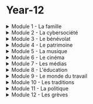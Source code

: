 # Year-12
<details>
  <summary>Module 1 - La famille</summary>
  <p>
  1.1: <a href="https://adaligand.github.io/Year-12/Famille/1.1aloud.html">Read aloud</a>&nbsp;<a href="https://adaligand.github.io/Year-12/Famille/1.1dictation.html">Dictation</a>&nbsp;<a href="https://adaligand.github.io/Year-12/">Reading</a>
   </p>
 <p>
    1.2: <a href="https://adaligand.github.io/Year-12/Famille/1.2aloud.html">Read aloud</a>&nbsp;<a href="https://adaligand.github.io/Year-12/Famille/1.2dictation.html">Dictation</a>&nbsp;<a href="https://adaligand.github.io/Year-12/">Reading</a>
      </p>
 <p>
      1.3: <a href="https://adaligand.github.io/Year-12/Famille/1.3aloud.html">Read aloud</a>&nbsp;<a href="https://adaligand.github.io/Year-12/Famille/1.3dictation.html">Dictation</a>&nbsp;<a href="https://adaligand.github.io/Year-12/">Reading</a>
    </p>
 <p>
     1.3.2: <a href="https://adaligand.github.io/Year-12/Famille/1.32aloud.html">Read aloud</a>&nbsp;<a href="https://adaligand.github.io/Year-12/Famille/1.32dictation.html">Dictation</a>&nbsp;<a href="https://adaligand.github.io/Year-12/">Reading</a>
     </p>
 <p>
     1.4: <a href="https://adaligand.github.io/Year-12/Famille/1.4aloud.html">Read aloud</a>&nbsp;<a href="https://adaligand.github.io/Year-12/Famille/1.4dictation.html">Dictation</a>&nbsp;<a href="https://adaligand.github.io/Year-12/">Reading</a>
     </p>
 <p>
     1.5: <a href="https://adaligand.github.io/Year-12/Famille/1.5aloud.html">Read aloud</a>&nbsp;<a href="https://adaligand.github.io/Year-12/Famille/1.5dictation.html">Dictation</a>&nbsp;<a href="https://adaligand.github.io/Year-12/">Reading</a>
    </p>
 <p>
    1.6: <a href="https://adaligand.github.io/Year-12/Famille/1.6aloud.html">Read aloud</a>&nbsp;<a href="https://adaligand.github.io/Year-12/Famille/1.6dictation.html">Dictation</a>&nbsp;<a href="https://adaligand.github.io/Year-12/">Reading</a>
</p>
 <p>
     1.6.2: <a href="https://adaligand.github.io/Year-12/Famille/1.62aloud.html">Read aloud</a>&nbsp;<a href="https://adaligand.github.io/Year-12/Famille/1.62dictation.html">Dictation</a>&nbsp;<a href="https://adaligand.github.io/Year-12/">Reading</a>
    </p>
    <p>
      1.7: <a href="https://adaligand.github.io/Year-12/Famille/1.7aloud.html">Read aloud</a>&nbsp;<a href="https://adaligand.github.io/Year-12/Famille/1.7dictation.html">Dictation</a>&nbsp;<a href="https://adaligand.github.io/Year-12/">Reading</a>
  </p>
</details>

<details>
  <summary>Module 2 - La cybersociété</summary>
  <p>
   2.1: <a href="https://adaligand.github.io/Year-12/Cybersociete/2.1aloud.html">Read aloud</a>&nbsp;<a href="https://adaligand.github.io/Year-12/Cybersociete/2.1dict.html">Dictation</a>&nbsp;<a href="https://adaligand.github.io/Year-12/">Reading</a>
  </p>
  <p>
   2.2: <a href="https://adaligand.github.io/Year-12/Cybersociete/2.2aloud.html">Read aloud</a>&nbsp;<a href="https://adaligand.github.io/Year-12/Cybersociete/2.2dict.html">Dictation</a>&nbsp;<a href="https://adaligand.github.io/Year-12/">Reading</a>
  </p>
   <p>
  2.2.2: <a href="https://adaligand.github.io/Year-12/Cybersociete/2.22aloud.html">Read aloud</a>&nbsp;<a href="https://adaligand.github.io/Year-12/Cybersociete/2.22dict.html">Dictation</a>&nbsp;<a href="https://adaligand.github.io/Year-12/">Reading</a>
  </p>
  <p>
  2.3: <a href="https://adaligand.github.io/Year-12/Cybersociete/2.3aloud.html">Read aloud</a>&nbsp;<a href="https://adaligand.github.io/Year-12/Cybersociete/2.3dict.html">Dictation</a>&nbsp;<a href="https://adaligand.github.io/Year-12/">Reading</a>
  </p>
   <p>
  2.3.2: <a href="https://adaligand.github.io/Year-12/Cybersociete/2.32aloud.html">Read aloud</a>&nbsp;<a href="https://adaligand.github.io/Year-12/Cybersociete/2.32dict.html">Dictation</a>&nbsp;<a href="https://adaligand.github.io/Year-12/">Reading</a>
  </p>
   <p>
  2.4: <a href="https://adaligand.github.io/Year-12/Cybersociete/2.4aloud.html">Read aloud</a>&nbsp;<a href="https://adaligand.github.io/Year-12/Cybersociete/2.4dict.html">Dictation</a>&nbsp;<a href="https://adaligand.github.io/Year-12/">Reading</a>
  </p>
   <p>
  2.4.2: <a href="https://adaligand.github.io/Year-12/Cybersociete/2.42aloud.html">Read aloud</a>&nbsp;<a href="https://adaligand.github.io/Year-12/Cybersociete/2.42dict.html">Dictation</a>&nbsp;<a href="https://adaligand.github.io/Year-12/">Reading</a>
  </p>
</details>

<details>
  <summary>Module 3 - Le bénévolat</summary>
  <p>
  3.1: <a href="https://adaligand.github.io/Year-12/Benevolat/3.1aloud.html">Read aloud</a>&nbsp;<a href="https://adaligand.github.io/Year-12/Benevolat/3.1dict.html">Dictation</a>&nbsp;<a href="https://adaligand.github.io/Year-12/">Reading</a>
  </p>
  <p>
    3.2: <a href="https://adaligand.github.io/Year-12/Benevolat/3.2aloud.html">Read aloud</a>&nbsp;<a href="https://adaligand.github.io/Year-12/Benevolat/3.2dict.html">Dictation</a>&nbsp;<a href="https://adaligand.github.io/Year-12/">Reading</a>
  </p>
  <p>
  3.2.2: <a href="https://adaligand.github.io/Year-12/Benevolat/3.2.2aloud.html">Read aloud</a>&nbsp;<a href="https://adaligand.github.io/Year-12/Benevolat/3.22dict.html">Dictation</a>&nbsp;<a href="https://adaligand.github.io/Year-12/">Reading</a>
  </p>
  <p>
    3.3: <a href="https://adaligand.github.io/Year-12/Benevolat/3.3aloud.html">Read aloud</a>&nbsp;<a href="https://adaligand.github.io/Year-12/Benevolat/3.3dict.html">Dictation</a>&nbsp;<a href="https://adaligand.github.io/Year-12/">Reading</a>
  </p>
  <p>
  3.3.2: <a href="https://adaligand.github.io/Year-12/Benevolat/3.32aloud.html">Read aloud</a>&nbsp;<a href="https://adaligand.github.io/Year-12/Benevolat/3.32dict.html">Dictation</a>&nbsp;<a href="https://adaligand.github.io/Year-12/">Reading</a>
  </p>
  <p>
    3.4: <a href="https://adaligand.github.io/Year-12/Benevolat/3.4aloud.html">Read aloud</a>&nbsp;<a href="https://adaligand.github.io/Year-12/Benevolat/3.4dict.html">Dictation</a>&nbsp;<a href="https://adaligand.github.io/Year-12/">Reading</a>
  </p>
  <p>
    3.4.2: <a href="https://adaligand.github.io/Year-12/Benevolat/3.42aloud.html">Read aloud</a>&nbsp;<a href="https://adaligand.github.io/Year-12/Benevolat/3.42dict.html">Dictation</a>&nbsp;<a href="https://adaligand.github.io/Year-12/">Reading</a>
  </p>
</details>
<details>
  <summary>Module 4 - Le patrimoine</summary>
  <p>
   4.1: <a href="https://adaligand.github.io/Year-12/Patrimoine/4.1aloud.html">Read aloud</a>&nbsp;<a href="https://adaligand.github.io/Year-12/Patrimoine/4.1dict.html">Dictation</a>&nbsp;<a href="https://adaligand.github.io/Year-12/Patrimoine/">Reading</a>
  </p>
  <p>
    4.2: <a href="https://adaligand.github.io/Year-12/Patrimoine/4.2aloud.html">Read aloud</a>&nbsp;<a href="https://adaligand.github.io/Year-12/Patrimoine/4.2dict.html">Dictation</a>&nbsp;<a href="https://adaligand.github.io/Year-12/Patrimoine/">Reading</a>
  </p>
  <p>
   4.2.2: <a href="https://adaligand.github.io/Year-12/Patrimoine/4.22aloud.html">Read aloud</a>&nbsp;<a href="https://adaligand.github.io/Year-12/Patrimoine/4.22dict.html">Dictation</a>&nbsp;<a href="https://adaligand.github.io/Year-12/Patrimoine/">Reading</a>
  </p>
  <p>
    4.3: <a href="https://adaligand.github.io/Year-12/Patrimoine/4.3aloud.html">Read aloud</a>&nbsp;<a href="https://adaligand.github.io/Year-12/Patrimoine/4.3dict.html">Dictation</a>&nbsp;<a href="https://adaligand.github.io/Year-12/Patrimoine/">Reading</a>
  </p>
  <p>
   4.3.2: <a href="https://adaligand.github.io/Year-12/Patrimoine/4.32aloud.html">Read aloud</a>&nbsp;<a href="https://adaligand.github.io/Year-12/Patrimoine/4.32dict.html">Dictation</a>&nbsp;<a href="https://adaligand.github.io/Year-12/Patrimoine/">Reading</a>
  </p>
  <p>
   4.4: <a href="https://adaligand.github.io/Year-12/Patrimoine/4.4aloud.html">Read aloud</a>&nbsp;<a href="https://adaligand.github.io/Year-12/Patrimoine/4.4dict.html">Dictation</a>&nbsp;<a href="https://adaligand.github.io/Year-12/Patrimoine/">Reading</a>
  </p>
  <p>
   4.4.2: <a href="https://adaligand.github.io/Year-12/Patrimoine/4.42aloud.html">Read aloud</a>&nbsp;<a href="https://adaligand.github.io/Year-12/Patrimoine/4.42dict.html">Dictation</a>&nbsp;<a href="https://adaligand.github.io/Year-12/Patrimoine/">Reading</a>
  </p>
  <p>
    4.5: <a href="https://adaligand.github.io/Year-12/Patrimoine/4.5aloud.html">Read aloud</a>&nbsp;<a href="https://adaligand.github.io/Year-12/Patrimoine/4.5dict.html">Dictation</a>&nbsp;<a href="https://adaligand.github.io/Year-12/Patrimoine/">Reading</a>
  </p>
  <p>
    4.5.2: <a href="https://adaligand.github.io/Year-12/Patrimoine/4.52aloud.html">Read aloud</a>&nbsp;<a href="https://adaligand.github.io/Year-12/Patrimoine/4.52dict.html">Dictation</a>&nbsp;<a href="https://adaligand.github.io/Year-12/Patrimoine/">Reading</a>
  </p>
</details>
<details>
  <summary>Module 5 - La musique</summary>
  <p>
   5.1: <a href="https://adaligand.github.io/Year-12/Musique/5.1aloud.html">Read aloud</a>&nbsp;<a href="https://adaligand.github.io/Year-12/Musique/5.1dict.html">Dictation</a>&nbsp;<a href="https://adaligand.github.io/Year-12/Musique/">Reading</a>
  </p>
  <p>
   5.2: <a href="https://adaligand.github.io/Year-12/Musique/5.2aloud.html">Read aloud</a>&nbsp;<a href="https://adaligand.github.io/Year-12/Musique/5.2dict.html">Dictation</a>&nbsp;<a href="https://adaligand.github.io/Year-12/Musique/">Reading</a>
  </p>
  <p>
   5.3: <a href="https://adaligand.github.io/Year-12/Musique/5.3aloud.html">Read aloud</a>&nbsp;<a href="https://adaligand.github.io/Year-12/Musique/5.3dict.html">Dictation</a>&nbsp;<a href="https://adaligand.github.io/Year-12/Musique/">Reading</a>
  </p>
  <p>
   5.3.2: <a href="https://adaligand.github.io/Year-12/Musique/5.32aloud.html">Read aloud</a>&nbsp;<a href="https://adaligand.github.io/Year-12/Musique/5.32dict.html">Dictation</a>&nbsp;<a href="https://adaligand.github.io/Year-12/Musique/">Reading</a>
  </p>
  <p>
   5.4: <a href="https://adaligand.github.io/Year-12/Musique/5.4aloud.html">Read aloud</a>&nbsp;<a href="https://adaligand.github.io/Year-12/Musique/5.4dict.html">Dictation</a>&nbsp;<a href="https://adaligand.github.io/Year-12/Musique/">Reading</a>
  </p>
  <p>
   5.4.2: <a href="https://adaligand.github.io/Year-12/Musique/5.42aloud.html">Read aloud</a>&nbsp;<a href="https://adaligand.github.io/Year-12/Musique/5.42dict.html">Dictation</a>&nbsp;<a href="https://adaligand.github.io/Year-12/Musique/">Reading</a>
  </p>
  <p>
   5.5: <a href="https://adaligand.github.io/Year-12/Musique/5.5aloud.html">Read aloud</a>&nbsp;<a href="https://adaligand.github.io/Year-12/Musique/5.5dict.html">Dictation</a>&nbsp;<a href="https://adaligand.github.io/Year-12/Musique/">Reading</a>
  </p>
  <p>
   5.5.2: <a href="https://adaligand.github.io/Year-12/Musique/5.52aloud.html">Read aloud</a>&nbsp;<a href="https://adaligand.github.io/Year-12/Musique/5.52dict.html">Dictation</a>&nbsp;<a href="https://adaligand.github.io/Year-12/Musique/">Reading</a>
  </p>
</details>
<details>
  <summary>Module 6 - Le cinéma</summary>
  <p>
  6.1: <a href="https://adaligand.github.io/Year-12/Cinema/6.1aloud.html">Read aloud</a>&nbsp;<a href="https://adaligand.github.io/Year-12/Cinema/6.1dict.html">Dictation</a>&nbsp;<a href="https://adaligand.github.io/Year-12/Cinema/">Reading</a>
  </p>
  <p>
   6.2: <a href="https://adaligand.github.io/Year-12/Cinema/6.2aloud.html">Read aloud</a>&nbsp;<a href="https://adaligand.github.io/Year-12/Cinema/6.2dict.html">Dictation</a>&nbsp;<a href="https://adaligand.github.io/Year-12/Cinema/">Reading</a>
  </p>
  <p>
  6.3: <a href="https://adaligand.github.io/Year-12/Cinema/6.3aloud.html">Read aloud</a>&nbsp;<a href="https://adaligand.github.io/Year-12/Cinema/6.3dict.html">Dictation</a>&nbsp;<a href="https://adaligand.github.io/Year-12/Cinema/">Reading</a>
  </p>
  <p>
   6.4: <a href="https://adaligand.github.io/Year-12/Cinema/6.4aloud.html">Read aloud</a>&nbsp;<a href="https://adaligand.github.io/Year-12/Cinema/6.4dict.html">Dictation</a>&nbsp;<a href="https://adaligand.github.io/Year-12/Cinema/">Reading</a>
  </p>
  <p>
  6.5: <a href="https://adaligand.github.io/Year-12/Cinema/6.5aloud.html">Read aloud</a>&nbsp;<a href="https://adaligand.github.io/Year-12/Cinema/6.5dict.html">Dictation</a>&nbsp;<a href="https://adaligand.github.io/Year-12/Cinema/">Reading</a>
  </p>
  <p>
   6.5.2: <a href="https://adaligand.github.io/Year-12/Cinema/6.52aloud.html">Read aloud</a>&nbsp;<a href="https://adaligand.github.io/Year-12/Cinema/6.52dict.html">Dictation</a>&nbsp;<a href="https://adaligand.github.io/Year-12/Cinema/">Reading</a>
  </p>
</details>

<details>
  <summary>Module 7 - Les médias</summary>
  <p>
   7.1: <a href="https://adaligand.github.io/Year-12/Media/7.1aloud.html">Read aloud</a>&nbsp;<a href="https://adaligand.github.io/Year-12/Media/7.1dict.html">Dictation</a>&nbsp;<a href="https://adaligand.github.io/Year-12/Media/">Reading</a>
  </p>
  <p>
    7.2: <a href="https://adaligand.github.io/Year-12/Media/7.2aloud.html">Read aloud</a>&nbsp;<a href="https://adaligand.github.io/Year-12/Media/7.2dict.html">Dictation</a>&nbsp;<a href="https://adaligand.github.io/Year-12/Media/">Reading</a>
  </p>
  <p>
   7.2.2: <a href="https://adaligand.github.io/Year-12/Media/7.22aloud.html">Read aloud</a>&nbsp;<a href="https://adaligand.github.io/Year-12/Media/7.22dict.html">Dictation</a>&nbsp;<a href="https://adaligand.github.io/Year-12/Media/">Reading</a>
  </p>
  <p>
    7.3: <a href="https://adaligand.github.io/Year-12/Media/7.3aloud.html">Read aloud</a>&nbsp;<a href="https://adaligand.github.io/Year-12/Media/7.3dict.html">Dictation</a>&nbsp;<a href="https://adaligand.github.io/Year-12/Media/">Reading</a>
  </p>
  <p>
    7.4: <a href="https://adaligand.github.io/Year-12/Media/7.4aloud.html">Read aloud</a>&nbsp;<a href="https://adaligand.github.io/Year-12/Media/7.4dict.html">Dictation</a>&nbsp;<a href="https://adaligand.github.io/Year-12/Media/">Reading</a>
  </p>
</details>
<details>
  <summary>Module 8 - L'éducation</summary>
  <p>
   8.1: <a href="https://adaligand.github.io/Year-12/Education/8.1aloud.html">Read aloud</a>&nbsp;<a href="https://adaligand.github.io/Year-12/Education/8.1dict.html">Dictation</a>&nbsp;<a href="https://adaligand.github.io/Year-12/Education/">Reading</a>
  </p>
  <p>
    8.2: <a href="https://adaligand.github.io/Year-12/Education/8.2aloud.html">Read aloud</a>&nbsp;<a href="https://adaligand.github.io/Year-12/Education/8.2dict.html">Dictation</a>&nbsp;<a href="https://adaligand.github.io/Year-12/Education/">Reading</a>
  </p>
   <p>
   8.3: <a href="https://adaligand.github.io/Year-12/Education/8.3aloud.html">Read aloud</a>&nbsp;<a href="https://adaligand.github.io/Year-12/Education/8.3dict.html">Dictation</a>&nbsp;<a href="https://adaligand.github.io/Year-12/Education/">Reading</a>
  </p>
  <p>
    8.4: <a href="https://adaligand.github.io/Year-12/Education/8.4aloud.html">Read aloud</a>&nbsp;<a href="https://adaligand.github.io/Year-12/Education/8.4dict.html">Dictation</a>&nbsp;<a href="https://adaligand.github.io/Year-12/Education/">Reading</a>
  </p>
   <p>
   8.5: <a href="https://adaligand.github.io/Year-12/Education/8.5aloud.html">Read aloud</a>&nbsp;<a href="https://adaligand.github.io/Year-12/Education/8.5dict.html">Dictation</a>&nbsp;<a href="https://adaligand.github.io/Year-12/Education/">Reading</a>
  </p>
  <p>
    8.6: <a href="https://adaligand.github.io/Year-12/Education/8.6aloud.html">Read aloud</a>&nbsp;<a href="https://adaligand.github.io/Year-12/Education/8.6dict.html">Dictation</a>&nbsp;<a href="https://adaligand.github.io/Year-12/Education/">Reading</a>
  </p>
   <p>
    8.6.2: <a href="https://adaligand.github.io/Year-12/Education/8.62aloud.html">Read aloud</a>&nbsp;<a href="https://adaligand.github.io/Year-12/Education/8.62dict.html">Dictation</a>&nbsp;<a href="https://adaligand.github.io/Year-12/Education/">Reading</a>
  </p>
</details>
<details>
  <summary>Module 9 - Le monde du travail</summary>
  <p>
   9.1: <a href="https://adaligand.github.io/Year-12/Travail/9.1aloud.html">Read aloud</a>&nbsp;<a href="https://adaligand.github.io/Year-12/Travail/9.1dict.html">Dictation</a>&nbsp;<a href="https://adaligand.github.io/Year-12/Travail/">Reading</a>
  </p>
  <p>
   9.2: <a href="https://adaligand.github.io/Year-12/Travail/9.2aloud.html">Read aloud</a>&nbsp;<a href="https://adaligand.github.io/Year-12/Travail/9.2dict.html">Dictation</a>&nbsp;<a href="https://adaligand.github.io/Year-12/Travail/">Reading</a>
  </p>
  <p>
   9.3: <a href="https://adaligand.github.io/Year-12/Travail/9.3aloud.html">Read aloud</a>&nbsp;<a href="https://adaligand.github.io/Year-12/Travail/9.3dict.html">Dictation</a>&nbsp;<a href="https://adaligand.github.io/Year-12/Travail/">Reading</a>
  </p>
  <p>
   9.4: <a href="https://adaligand.github.io/Year-12/Travail/9.4aloud.html">Read aloud</a>&nbsp;<a href="https://adaligand.github.io/Year-12/Travail/9.4dict.html">Dictation</a>&nbsp;<a href="https://adaligand.github.io/Year-12/Travail/">Reading</a>
  </p>
  <p>
   9.4.2: <a href="https://adaligand.github.io/Year-12/Travail/9.42aloud.html">Read aloud</a>&nbsp;<a href="https://adaligand.github.io/Year-12/Travail/9.42dict.html">Dictation</a>&nbsp;<a href="https://adaligand.github.io/Year-12/Travail/">Reading</a>
  </p>
  <p>
   9.5: <a href="https://adaligand.github.io/Year-12/Travail/9.5aloud.html">Read aloud</a>&nbsp;<a href="https://adaligand.github.io/Year-12/Travail/9.5dict.html">Dictation</a>&nbsp;<a href="https://adaligand.github.io/Year-12/Travail/">Reading</a>
  </p>
  <p>
   9.5.2: <a href="https://adaligand.github.io/Year-12/Travail/9.52aloud.html">Read aloud</a>&nbsp;<a href="https://adaligand.github.io/Year-12/Travail/">Dictation</a>&nbsp;<a href="https://adaligand.github.io/Year-12/Travail/">Reading</a>
  </p>
  <p>
   9.6: <a href="https://adaligand.github.io/Year-12/Travail/9.6aloud.html">Read aloud</a>&nbsp;<a href="https://adaligand.github.io/Year-12/Travail/9.6dict.html">Dictation</a>&nbsp;<a href="https://adaligand.github.io/Year-12/Travail/">Reading</a>
  </p>
   <p>
   9.6.2: <a href="https://adaligand.github.io/Year-12/Travail/9.62aloud.html">Read aloud</a>&nbsp;<a href="https://adaligand.github.io/Year-12/Travail/9.62dict.html">Dictation</a>&nbsp;<a href="https://adaligand.github.io/Year-12/Travail/">Reading</a>
  </p>
</details>

<details>
  <summary>Module 10 - Les traditions</summary>
  <p>
  10.1: <a href="https://adaligand.github.io/Year-12/Tradition/10.1aloud.html">Read aloud</a>&nbsp;<a href="https://adaligand.github.io/Year-12/Tradition/10.1dict.html">Dictation</a>&nbsp;<a href="https://adaligand.github.io/Year-12/Tradition/">Reading</a>
  </p>
  <p>
   10.2: <a href="https://adaligand.github.io/Year-12/Tradition/10.2aloud.html">Read aloud</a>&nbsp;<a href="https://adaligand.github.io/Year-12/Tradition/10.2dict.html">Dictation</a>&nbsp;<a href="https://adaligand.github.io/Year-12/Tradition/">Reading</a>
  </p>
  <p>
  10.3: <a href="https://adaligand.github.io/Year-12/Tradition/10.3aloud.html">Read aloud</a>&nbsp;<a href="https://adaligand.github.io/Year-12/Tradition/10.3dict.html">Dictation</a>&nbsp;<a href="https://adaligand.github.io/Year-12/Tradition/">Reading</a>
  </p>
  <p>
   10.4: <a href="https://adaligand.github.io/Year-12/Tradition/10.4aloud.html">Read aloud</a>&nbsp;<a href="https://adaligand.github.io/Year-12/Tradition/10.4dict.html">Dictation</a>&nbsp;<a href="https://adaligand.github.io/Year-12/Tradition/">Reading</a>
  </p>
  <p>
  10.5: <a href="https://adaligand.github.io/Year-12/Tradition/10.5aloud.html">Read aloud</a>&nbsp;<a href="https://adaligand.github.io/Year-12/Tradition/10.5dict.html">Dictation</a>&nbsp;<a href="https://adaligand.github.io/Year-12/Tradition/">Reading</a>
  </p>
  <p>
   10.5.2: <a href="https://adaligand.github.io/Year-12/Tradition/10.52aloud.html">Read aloud</a>&nbsp;<a href="https://adaligand.github.io/Year-12/Tradition/10.52dict.html">Dictation</a>&nbsp;<a href="https://adaligand.github.io/Year-12/Tradition/">Reading</a>
  </p>
  <p>
  10.6: <a href="https://adaligand.github.io/Year-12/Tradition/10.6aloud.html">Read aloud</a>&nbsp;<a href="https://adaligand.github.io/Year-12/Tradition/10.6dict.html">Dictation</a>&nbsp;<a href="https://adaligand.github.io/Year-12/Tradition/">Reading</a>
  </p>
  <p>
   10.7: <a href="https://adaligand.github.io/Year-12/Tradition/10.7aloud.html">Read aloud</a>&nbsp;<a href="https://adaligand.github.io/Year-12/Tradition/10.7dict.html">Dictation</a>&nbsp;<a href="https://adaligand.github.io/Year-12/Tradition/">Reading</a>
  </p>
</details>
<details>
  <summary>Module 11 - La politique</summary>
  <p>
   11.1: <a href="https://adaligand.github.io/Year-12/Politique/11.1aloud.html">Read aloud</a>&nbsp;<a href="https://adaligand.github.io/Year-12/Politique/11.1dict.html">Dictation</a>&nbsp;<a href="https://adaligand.github.io/Year-12/Politique/">Reading</a>
  </p>
  <p>
   11.2: <a href="https://adaligand.github.io/Year-12/Politique/11.2aloud.html">Read aloud</a>&nbsp;<a href="https://adaligand.github.io/Year-12/Politique/11.2dict.html">Dictation</a>&nbsp;<a href="https://adaligand.github.io/Year-12/Politique/">Reading</a>
  </p>
   <p>
   11.2.2: <a href="https://adaligand.github.io/Year-12/Politique/11.22aloud.html">Read aloud</a>&nbsp;<a href="https://adaligand.github.io/Year-12/Politique/11.22dict.html">Dictation</a>&nbsp;<a href="https://adaligand.github.io/Year-12/Politique/">Reading</a>
  </p>
  <p>
   11.3: <a href="https://adaligand.github.io/Year-12/Politique/11.3aloud.html">Read aloud</a>&nbsp;<a href="https://adaligand.github.io/Year-12/Politique/11.3dict.html">Dictation</a>&nbsp;<a href="https://adaligand.github.io/Year-12/Politique/">Reading</a>
  </p>
   <p>
   11.3.2: <a href="https://adaligand.github.io/Year-12/Politique/11.32aloud.html">Read aloud</a>&nbsp;<a href="https://adaligand.github.io/Year-12/Politique/11.32dict.html">Dictation</a>&nbsp;<a href="https://adaligand.github.io/Year-12/Politique/">Reading</a>
  </p>
  <p>
   11.3.3: <a href="https://adaligand.github.io/Year-12/Politique/11.33aloud.html">Read aloud</a>&nbsp;<a href="https://adaligand.github.io/Year-12/Politique/11.33dict.html">Dictation</a>&nbsp;<a href="https://adaligand.github.io/Year-12/Politique/">Reading</a>
  </p>
   <p>
   11.4: <a href="https://adaligand.github.io/Year-12/Politique/11.4aloud.html">Read aloud</a>&nbsp;<a href="https://adaligand.github.io/Year-12/Politique/11.4dict.html">Dictation</a>&nbsp;<a href="https://adaligand.github.io/Year-12/Politique/">Reading</a>
  </p>
  <p>
   11.4.2: <a href="https://adaligand.github.io/Year-12/Politique/11.42aloud.html">Read aloud</a>&nbsp;<a href="https://adaligand.github.io/Year-12/Politique/11.42dict.html">Dictation</a>&nbsp;<a href="https://adaligand.github.io/Year-12/Politique/">Reading</a>
  </p>
   <p>
   11.4.3: <a href="https://adaligand.github.io/Year-12/Politique/11.43aloud.html">Read aloud</a>&nbsp;<a href="https://adaligand.github.io/Year-12/Politique/11.43dict.html">Dictation</a>&nbsp;<a href="https://adaligand.github.io/Year-12/Politique/">Reading</a>
  </p>
</details>
<details>
  <summary>Module 12 - Les grèves</summary>
  <p>
   12.1: <a href="https://adaligand.github.io/Year-12/Greves/12.1aloud.html">Read aloud</a>&nbsp;<a href="https://adaligand.github.io/Year-12/Greves/12.1dict.html">Dictation</a>&nbsp;<a href="https://adaligand.github.io/Year-12/Greves/">Reading</a>
  </p>
  <p>
   12.2: <a href="https://adaligand.github.io/Year-12/Greves/12.2aloud.html">Read aloud</a>&nbsp;<a href="https://adaligand.github.io/Year-12/Greves/12.2dict.html">Dictation</a>&nbsp;<a href="https://adaligand.github.io/Year-12/Greves/">Reading</a>
  </p>
  <p>
   12.2.2: <a href="https://adaligand.github.io/Year-12/Greves/12.22aloud.html">Read aloud</a>&nbsp;<a href="https://adaligand.github.io/Year-12/Greves/12.22dict.html">Dictation</a>&nbsp;<a href="https://adaligand.github.io/Year-12/Greves/">Reading</a>
  </p>
  <p>
   12.3: <a href="https://adaligand.github.io/Year-12/Greves/12.3aloud.html">Read aloud</a>&nbsp;<a href="https://adaligand.github.io/Year-12/Greves/12.3dict.html">Dictation</a>&nbsp;<a href="https://adaligand.github.io/Year-12/Greves/">Reading</a>
  </p>
  <p>
   12.4: <a href="https://adaligand.github.io/Year-12/Greves/12.4aloud.html">Read aloud</a>&nbsp;<a href="https://adaligand.github.io/Year-12/Greves/12.4dict.html">Dictation</a>&nbsp;<a href="https://adaligand.github.io/Year-12/Greves/">Reading</a>
  </p>
  <p>
   12.4.2: <a href="https://adaligand.github.io/Year-12/Greves/12.42aloud.html">Read aloud</a>&nbsp;<a href="https://adaligand.github.io/Year-12/Greves/12.42dict.html">Dictation</a>&nbsp;<a href="https://adaligand.github.io/Year-12/Greves/">Reading</a>
  </p>
</details>
